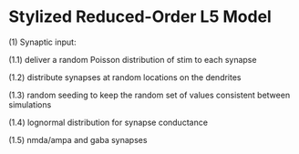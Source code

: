 # Stylized Reduced-Order L5 Model
 
 (1)	Synaptic input:

(1.1) deliver a random Poisson distribution of stim to each synapse

(1.2) distribute synapses at random locations on the dendrites

(1.3) random seeding to keep the random set of values consistent between simulations

(1.4) lognormal distribution for synapse conductance

(1.5) nmda/ampa and gaba synapses


